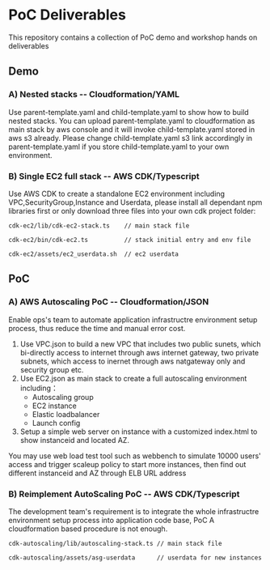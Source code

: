 # PoC Deliverables

This repository contains a collection of PoC demo and workshop hands on deliverables

## Demo

### A) Nested stacks -- Cloudformation/YAML
Use parent-template.yaml and child-template.yaml to show how to build nested stacks. You can upload parent-template.yaml to cloudformation as main stack by aws console and it will invoke child-template.yaml stored in aws s3 already. Please change child-template.yaml s3 link accordingly in parent-template.yaml if you store child-template.yaml to your own environment.
### B) Single EC2 full stack -- AWS CDK/Typescript
Use AWS CDK to create a standalone EC2 environment including VPC,SecurityGroup,Instance and Userdata, please install all dependant npm libraries first or only download three files into your own cdk project folder:

    cdk-ec2/lib/cdk-ec2-stack.ts    // main stack file

    cdk-ec2/bin/cdk-ec2.ts          // stack initial entry and env file

    cdk-ec2/assets/ec2_userdata.sh  // ec2 userdata

## PoC

### A) AWS Autoscaling PoC -- Cloudformation/JSON
Enable ops's team to automate application infrastructre environment setup process, thus reduce the time and manual error cost.
1. Use VPC.json to build a new VPC that includes two public sunets, which bi-directly access to internet through aws internet gateway, two private subnets, which access to inernet through aws natgateway only and security group etc. 
2. Use EC2.json as main stack to create a full autoscaling environment including：
    - Autoscaling group
    - EC2 instance
    - Elastic loadbalancer
    - Launch config
3. Setup a simple web server on instance with a customized index.html to show instanceid and located AZ.
   
You may use web load test tool such as webbench to simulate 10000 users' access and trigger scaleup policy to start more instances, then find out different instanceid and AZ through ELB URL address

### B) Reimplement AutoScaling PoC -- AWS CDK/Typescript
The development team's requirement is to integrate the whole infrastructre environment setup process into application code base, PoC A cloudformation based procedure is not enough. 

    cdk-autoscaling/lib/autoscaling-stack.ts // main stack file

    cdk-autoscaling/assets/asg-userdata      // userdata for new instances


  